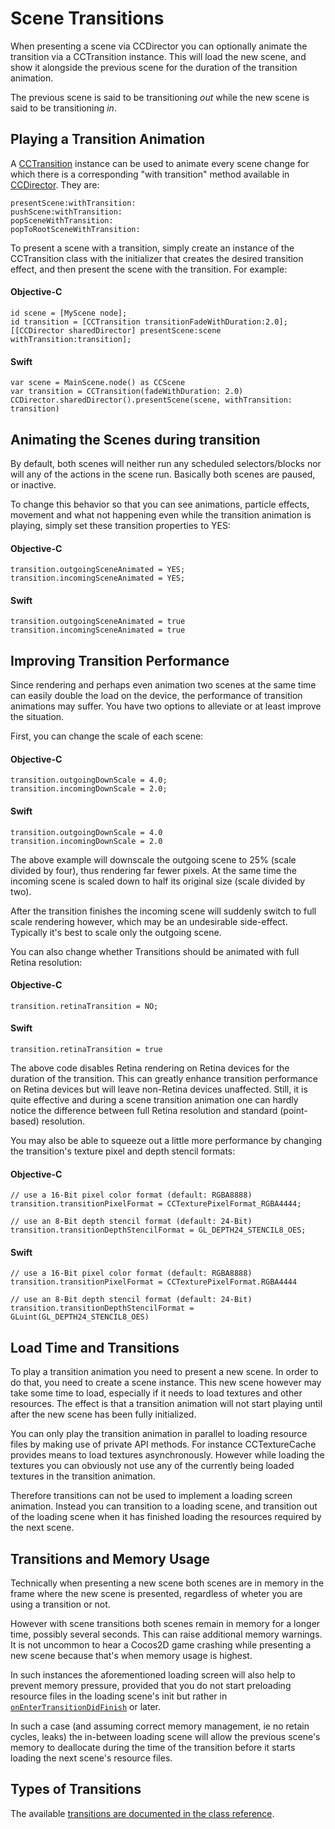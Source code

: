 # Scene Transitions

When presenting a scene via CCDirector you can optionally animate the transition via a CCTransition instance. This will load the new scene, and show it alongside the previous scene for the duration of the transition animation. 

The previous scene is said to be transitioning *out* while the new scene is said to be transitioning *in*.

## Playing a Transition Animation

A [CCTransition](http://www.cocos2d-swift.org/docs/api/Classes/CCTransition.html) instance can be used to animate every scene change for which there is a corresponding "with transition" method available in [CCDirector](http://www.cocos2d-swift.org/docs/api/Classes/CCDirector.html). They are:

	presentScene:withTransition:
	pushScene:withTransition:
	popSceneWithTransition:
	popToRootSceneWithTransition:

To present a scene with a transition, simply create an instance of the CCTransition class with the initializer that creates the desired transition effect, and then present the scene with the transition. For example:

#### Objective-C
	id scene = [MyScene node];
	id transition = [CCTransition transitionFadeWithDuration:2.0];
	[[CCDirector sharedDirector] presentScene:scene withTransition:transition];
	
#### Swift
    var scene = MainScene.node() as CCScene
    var transition = CCTransition(fadeWithDuration: 2.0)
    CCDirector.sharedDirector().presentScene(scene, withTransition: transition)

## Animating the Scenes during transition

By default, both scenes will neither run any scheduled selectors/blocks nor will any of the actions in the scene run. Basically both scenes are paused, or inactive.

To change this behavior so that you can see animations, particle effects, movement and what not happening even while the transition animation is playing, simply set these transition properties to YES:

#### Objective-C
	transition.outgoingSceneAnimated = YES;
	transition.incomingSceneAnimated = YES;

#### Swift
    transition.outgoingSceneAnimated = true
    transition.incomingSceneAnimated = true
		
## Improving Transition Performance

Since rendering and perhaps even animation two scenes at the same time can easily double the load on the device, the performance of transition animations may suffer. You have two options to alleviate or at least improve the situation.

First, you can change the scale of each scene:

#### Objective-C
	transition.outgoingDownScale = 4.0;
	transition.incomingDownScale = 2.0;

#### Swift
	transition.outgoingDownScale = 4.0
	transition.incomingDownScale = 2.0

The above example will downscale the outgoing scene to 25% (scale divided by four), thus rendering far fewer pixels. At the same time the incoming scene is scaled down to half its original size (scale divided by two). 

After the transition finishes the incoming scene will suddenly switch to full scale rendering however, which may be an undesirable side-effect. Typically it's best to scale only the outgoing scene.

You can also change whether Transitions should be animated with full Retina resolution:

#### Objective-C
	transition.retinaTransition = NO;

#### Swift
	transition.retinaTransition = true

The above code disables Retina rendering on Retina devices for the duration of the transition. This can greatly enhance transition performance on Retina devices but will leave non-Retina devices unaffected. Still, it is quite effective and during a scene transition animation one can hardly notice the difference between full Retina resolution and standard (point-based) resolution.

You may also be able to squeeze out a little more performance by changing the transition's texture pixel and depth stencil formats:

#### Objective-C
	// use a 16-Bit pixel color format (default: RGBA8888)
	transition.transitionPixelFormat = CCTexturePixelFormat_RGBA4444;
	
	// use an 8-Bit depth stencil format (default: 24-Bit)
	transition.transitionDepthStencilFormat = GL_DEPTH24_STENCIL8_OES;

#### Swift
    // use a 16-Bit pixel color format (default: RGBA8888)
    transition.transitionPixelFormat = CCTexturePixelFormat.RGBA4444
    
    // use an 8-Bit depth stencil format (default: 24-Bit)
    transition.transitionDepthStencilFormat = GLuint(GL_DEPTH24_STENCIL8_OES)

## Load Time and Transitions

To play a transition animation you need to present a new scene. In order to do that, you need to create a scene instance. This new scene however may take some time to load, especially if it needs to load textures and other resources. The effect is that a transition animation will not start playing until after the new scene has been fully initialized.

You can only play the transition animation in parallel to loading resource files by making use of private API methods. For instance CCTextureCache provides means to load textures asynchronously. However while loading the textures you can obviously not use any of the currently being loaded textures in the transition animation. 

Therefore transitions can not be used to implement a loading screen animation. Instead you can transition to a loading scene, and transition out of the loading scene when it has finished loading the resources required by the next scene.


## Transitions and Memory Usage

Technically when presenting a new scene both scenes are in memory in the frame where the new scene is presented, regardless of wheter you are using a transition or not.

However with scene transitions both scenes remain in memory for a longer time, possibly several seconds. This can raise additional memory warnings. It is not uncommon to hear a Cocos2D game crashing while presenting a new scene because that's when memory usage is highest.

In such instances the aforementioned loading screen will also help to prevent memory pressure, provided that you do not start preloading resource files in the loading scene's init but rather in [`onEnterTransitionDidFinish`](http://www.cocos2d-swift.org/docs/api/Classes/CCNode.html#//api/name/onEnterTransitionDidFinish) or later.

In such a case (and assuming correct memory management, ie no retain cycles, leaks) the in-between loading scene will allow the previous scene's memory to deallocate during the time of the transition before it starts loading the next scene's resource files.

## Types of Transitions

The available [transitions are documented in the class reference](http://www.cocos2d-swift.org/docs/api/Classes/CCTransition.html).
